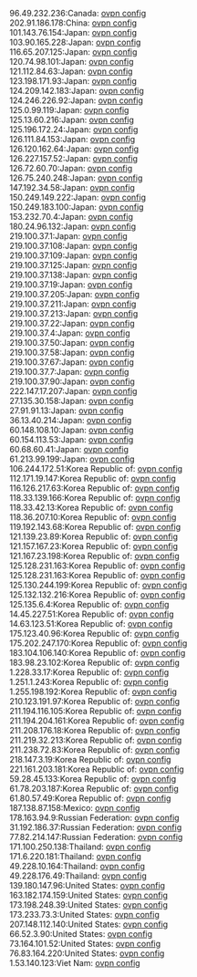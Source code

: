 96.49.232.236:Canada: [ovpn config](vpn/96_49_232_236.ovpn)  
202.91.186.178:China: [ovpn config](vpn/202_91_186_178.ovpn)  
101.143.76.154:Japan: [ovpn config](vpn/101_143_76_154.ovpn)  
103.90.165.228:Japan: [ovpn config](vpn/103_90_165_228.ovpn)  
116.65.207.125:Japan: [ovpn config](vpn/116_65_207_125.ovpn)  
120.74.98.101:Japan: [ovpn config](vpn/120_74_98_101.ovpn)  
121.112.84.63:Japan: [ovpn config](vpn/121_112_84_63.ovpn)  
123.198.171.93:Japan: [ovpn config](vpn/123_198_171_93.ovpn)  
124.209.142.183:Japan: [ovpn config](vpn/124_209_142_183.ovpn)  
124.246.226.92:Japan: [ovpn config](vpn/124_246_226_92.ovpn)  
125.0.99.119:Japan: [ovpn config](vpn/125_0_99_119.ovpn)  
125.13.60.216:Japan: [ovpn config](vpn/125_13_60_216.ovpn)  
125.196.172.24:Japan: [ovpn config](vpn/125_196_172_24.ovpn)  
126.111.84.153:Japan: [ovpn config](vpn/126_111_84_153.ovpn)  
126.120.162.64:Japan: [ovpn config](vpn/126_120_162_64.ovpn)  
126.227.157.52:Japan: [ovpn config](vpn/126_227_157_52.ovpn)  
126.72.60.70:Japan: [ovpn config](vpn/126_72_60_70.ovpn)  
126.75.240.248:Japan: [ovpn config](vpn/126_75_240_248.ovpn)  
147.192.34.58:Japan: [ovpn config](vpn/147_192_34_58.ovpn)  
150.249.149.222:Japan: [ovpn config](vpn/150_249_149_222.ovpn)  
150.249.183.100:Japan: [ovpn config](vpn/150_249_183_100.ovpn)  
153.232.70.4:Japan: [ovpn config](vpn/153_232_70_4.ovpn)  
180.24.96.132:Japan: [ovpn config](vpn/180_24_96_132.ovpn)  
219.100.37.1:Japan: [ovpn config](vpn/219_100_37_1.ovpn)  
219.100.37.108:Japan: [ovpn config](vpn/219_100_37_108.ovpn)  
219.100.37.109:Japan: [ovpn config](vpn/219_100_37_109.ovpn)  
219.100.37.125:Japan: [ovpn config](vpn/219_100_37_125.ovpn)  
219.100.37.138:Japan: [ovpn config](vpn/219_100_37_138.ovpn)  
219.100.37.19:Japan: [ovpn config](vpn/219_100_37_19.ovpn)  
219.100.37.205:Japan: [ovpn config](vpn/219_100_37_205.ovpn)  
219.100.37.211:Japan: [ovpn config](vpn/219_100_37_211.ovpn)  
219.100.37.213:Japan: [ovpn config](vpn/219_100_37_213.ovpn)  
219.100.37.22:Japan: [ovpn config](vpn/219_100_37_22.ovpn)  
219.100.37.4:Japan: [ovpn config](vpn/219_100_37_4.ovpn)  
219.100.37.50:Japan: [ovpn config](vpn/219_100_37_50.ovpn)  
219.100.37.58:Japan: [ovpn config](vpn/219_100_37_58.ovpn)  
219.100.37.67:Japan: [ovpn config](vpn/219_100_37_67.ovpn)  
219.100.37.7:Japan: [ovpn config](vpn/219_100_37_7.ovpn)  
219.100.37.90:Japan: [ovpn config](vpn/219_100_37_90.ovpn)  
222.147.17.207:Japan: [ovpn config](vpn/222_147_17_207.ovpn)  
27.135.30.158:Japan: [ovpn config](vpn/27_135_30_158.ovpn)  
27.91.91.13:Japan: [ovpn config](vpn/27_91_91_13.ovpn)  
36.13.40.214:Japan: [ovpn config](vpn/36_13_40_214.ovpn)  
60.148.108.10:Japan: [ovpn config](vpn/60_148_108_10.ovpn)  
60.154.113.53:Japan: [ovpn config](vpn/60_154_113_53.ovpn)  
60.68.60.41:Japan: [ovpn config](vpn/60_68_60_41.ovpn)  
61.213.99.199:Japan: [ovpn config](vpn/61_213_99_199.ovpn)  
106.244.172.51:Korea Republic of: [ovpn config](vpn/106_244_172_51.ovpn)  
112.171.19.147:Korea Republic of: [ovpn config](vpn/112_171_19_147.ovpn)  
116.126.217.63:Korea Republic of: [ovpn config](vpn/116_126_217_63.ovpn)  
118.33.139.166:Korea Republic of: [ovpn config](vpn/118_33_139_166.ovpn)  
118.33.42.13:Korea Republic of: [ovpn config](vpn/118_33_42_13.ovpn)  
118.36.207.10:Korea Republic of: [ovpn config](vpn/118_36_207_10.ovpn)  
119.192.143.68:Korea Republic of: [ovpn config](vpn/119_192_143_68.ovpn)  
121.139.23.89:Korea Republic of: [ovpn config](vpn/121_139_23_89.ovpn)  
121.157.167.23:Korea Republic of: [ovpn config](vpn/121_157_167_23.ovpn)  
121.167.23.198:Korea Republic of: [ovpn config](vpn/121_167_23_198.ovpn)  
125.128.231.163:Korea Republic of: [ovpn config](vpn/125_128_231_163.ovpn)  
125.128.231.163:Korea Republic of: [ovpn config](vpn/125_128_231_163.ovpn)  
125.130.244.199:Korea Republic of: [ovpn config](vpn/125_130_244_199.ovpn)  
125.132.132.216:Korea Republic of: [ovpn config](vpn/125_132_132_216.ovpn)  
125.135.6.4:Korea Republic of: [ovpn config](vpn/125_135_6_4.ovpn)  
14.45.227.51:Korea Republic of: [ovpn config](vpn/14_45_227_51.ovpn)  
14.63.123.51:Korea Republic of: [ovpn config](vpn/14_63_123_51.ovpn)  
175.123.40.96:Korea Republic of: [ovpn config](vpn/175_123_40_96.ovpn)  
175.202.247.170:Korea Republic of: [ovpn config](vpn/175_202_247_170.ovpn)  
183.104.106.140:Korea Republic of: [ovpn config](vpn/183_104_106_140.ovpn)  
183.98.23.102:Korea Republic of: [ovpn config](vpn/183_98_23_102.ovpn)  
1.228.33.17:Korea Republic of: [ovpn config](vpn/1_228_33_17.ovpn)  
1.251.1.243:Korea Republic of: [ovpn config](vpn/1_251_1_243.ovpn)  
1.255.198.192:Korea Republic of: [ovpn config](vpn/1_255_198_192.ovpn)  
210.123.191.97:Korea Republic of: [ovpn config](vpn/210_123_191_97.ovpn)  
211.194.116.105:Korea Republic of: [ovpn config](vpn/211_194_116_105.ovpn)  
211.194.204.161:Korea Republic of: [ovpn config](vpn/211_194_204_161.ovpn)  
211.208.176.18:Korea Republic of: [ovpn config](vpn/211_208_176_18.ovpn)  
211.219.32.213:Korea Republic of: [ovpn config](vpn/211_219_32_213.ovpn)  
211.238.72.83:Korea Republic of: [ovpn config](vpn/211_238_72_83.ovpn)  
218.147.3.19:Korea Republic of: [ovpn config](vpn/218_147_3_19.ovpn)  
221.161.203.181:Korea Republic of: [ovpn config](vpn/221_161_203_181.ovpn)  
59.28.45.133:Korea Republic of: [ovpn config](vpn/59_28_45_133.ovpn)  
61.78.203.187:Korea Republic of: [ovpn config](vpn/61_78_203_187.ovpn)  
61.80.57.49:Korea Republic of: [ovpn config](vpn/61_80_57_49.ovpn)  
187.138.87.158:Mexico: [ovpn config](vpn/187_138_87_158.ovpn)  
178.163.94.9:Russian Federation: [ovpn config](vpn/178_163_94_9.ovpn)  
31.192.186.37:Russian Federation: [ovpn config](vpn/31_192_186_37.ovpn)  
77.82.214.147:Russian Federation: [ovpn config](vpn/77_82_214_147.ovpn)  
171.100.250.138:Thailand: [ovpn config](vpn/171_100_250_138.ovpn)  
171.6.220.181:Thailand: [ovpn config](vpn/171_6_220_181.ovpn)  
49.228.10.164:Thailand: [ovpn config](vpn/49_228_10_164.ovpn)  
49.228.176.49:Thailand: [ovpn config](vpn/49_228_176_49.ovpn)  
139.180.147.96:United States: [ovpn config](vpn/139_180_147_96.ovpn)  
163.182.174.159:United States: [ovpn config](vpn/163_182_174_159.ovpn)  
173.198.248.39:United States: [ovpn config](vpn/173_198_248_39.ovpn)  
173.233.73.3:United States: [ovpn config](vpn/173_233_73_3.ovpn)  
207.148.112.140:United States: [ovpn config](vpn/207_148_112_140.ovpn)  
66.52.3.90:United States: [ovpn config](vpn/66_52_3_90.ovpn)  
73.164.101.52:United States: [ovpn config](vpn/73_164_101_52.ovpn)  
76.83.164.220:United States: [ovpn config](vpn/76_83_164_220.ovpn)  
1.53.140.123:Viet Nam: [ovpn config](vpn/1_53_140_123.ovpn)  

